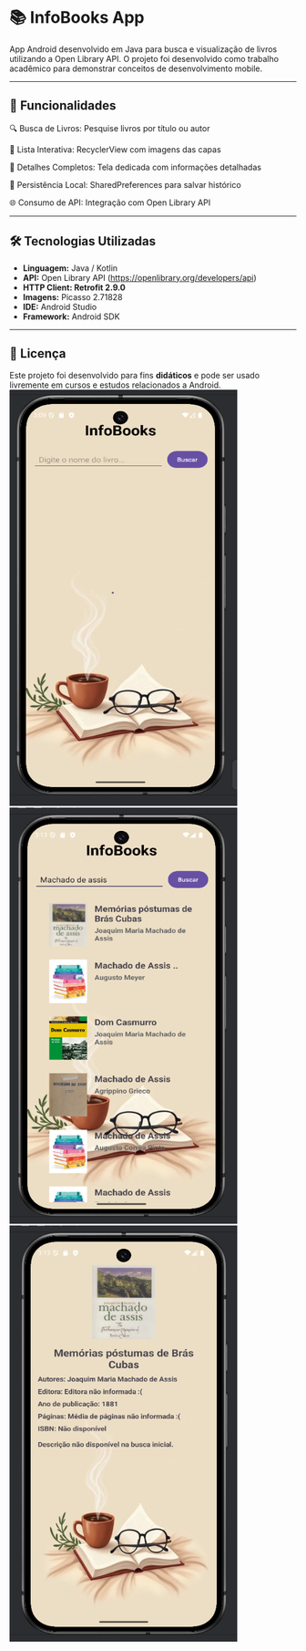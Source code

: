 # 📚 InfoBooks App

App Android desenvolvido em Java para busca e visualização de livros utilizando a Open Library API. O projeto foi desenvolvido como trabalho acadêmico para demonstrar conceitos de desenvolvimento mobile.

---

## 🎯 Funcionalidades

🔍 Busca de Livros: Pesquise livros por título ou autor

📱 Lista Interativa: RecyclerView com imagens das capas
    
📖 Detalhes Completos: Tela dedicada com informações detalhadas
    
💾 Persistência Local: SharedPreferences para salvar histórico
    
🌐 Consumo de API: Integração com Open Library API
    
---

## 🛠️ Tecnologias Utilizadas

- **Linguagem:** Java / Kotlin
- **API:** Open Library API (https://openlibrary.org/developers/api)
- **HTTP Client: Retrofit 2.9.0**
- **Imagens:** Picasso 2.71828
- **IDE:** Android Studio  
- **Framework:** Android SDK

---

## 📝 Licença

Este projeto foi desenvolvido para fins **didáticos** e pode ser usado livremente em cursos e estudos relacionados a Android.
<img width="400" height="730" alt="image" src="https://github.com/alevenancioq7/InfoBooks/blob/master/tela1.png" />
<img width="400" height="730" alt="image" src="https://github.com/alevenancioq7/InfoBooks/blob/master/tela2.png" />
<img width="400" height="730" alt="image" src="https://github.com/alevenancioq7/InfoBooks/blob/master/tela3.png" />
